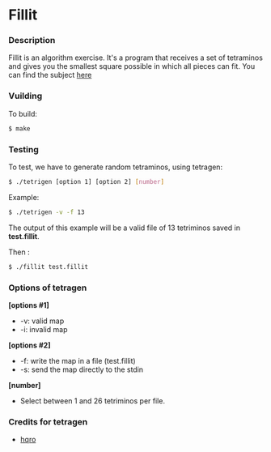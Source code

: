 





# **Fillit**

### **Description**

Fillit is an algorithm exercise. 
It's a program that receives a set of tetraminos and gives you the smallest square possible in which all pieces can fit.
You can find the subject [here](./fillit.en.pdf)

### **Vuilding**

To build:

```bash
$ make
```
### **Testing**

To test, we have to generate random tetraminos, using tetragen:

```bash
$ ./tetrigen [option 1] [option 2] [number]
```

Example:

```bash
$ ./tetrigen -v -f 13
```
The output of this example will be a valid file of 13 tetriminos saved in **test.fillit**.

Then :

```bash
$ ./fillit test.fillit
```

### **Options of tetragen**

**[options #1]**
+ -v: valid map
+ -i: invalid map

**[options #2]**
+ -f: write the map in a file (test.fillit)
+ -s: send the map directly to the stdin

**[number]**
+ Select between 1 and 26 tetriminos per file.


### **Credits for tetragen**

+ [hqro](https://github.com/hqro)
